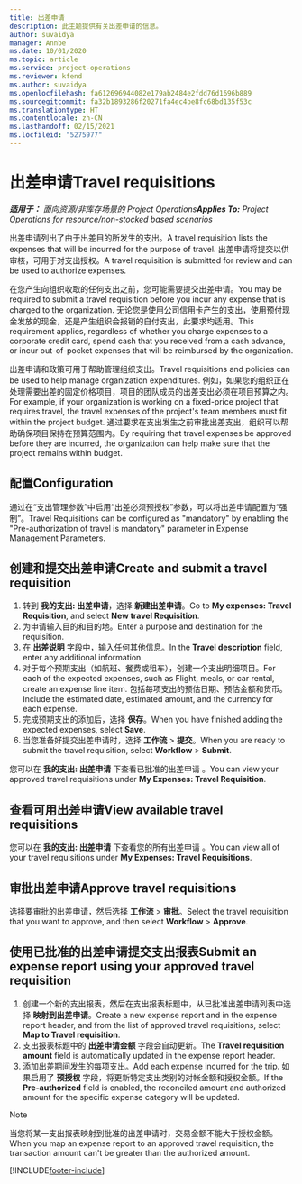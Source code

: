```yaml
---
title: 出差申请
description: 此主题提供有关出差申请的信息。
author: suvaidya
manager: Annbe
ms.date: 10/01/2020
ms.topic: article
ms.service: project-operations
ms.reviewer: kfend
ms.author: suvaidya
ms.openlocfilehash: fa612696944082e179ab2484e2fdd76d1696b889
ms.sourcegitcommit: fa32b1893286f20271fa4ec4be8fc68bd135f53c
ms.translationtype: HT
ms.contentlocale: zh-CN
ms.lasthandoff: 02/15/2021
ms.locfileid: "5275977"
---
```

# <a name="travel-requisitions"></a><span data-ttu-id="db0a1-103">出差申请</span><span class="sxs-lookup"><span data-stu-id="db0a1-103">Travel requisitions</span></span>

<span data-ttu-id="db0a1-104">_**适用于：** 面向资源/非库存场景的 Project Operations_</span><span class="sxs-lookup"><span data-stu-id="db0a1-104">_**Applies To:** Project Operations for resource/non-stocked based scenarios_</span></span>

<span data-ttu-id="db0a1-105">出差申请列出了由于出差目的所发生的支出。</span><span class="sxs-lookup"><span data-stu-id="db0a1-105">A travel requisition lists the expenses that will be incurred for the purpose of travel.</span></span> <span data-ttu-id="db0a1-106">出差申请将提交以供审核，可用于对支出授权。</span><span class="sxs-lookup"><span data-stu-id="db0a1-106">A travel requisition is submitted for review and can be used to authorize expenses.</span></span>

<span data-ttu-id="db0a1-107">在您产生向组织收取的任何支出之前，您可能需要提交出差申请。</span><span class="sxs-lookup"><span data-stu-id="db0a1-107">You may be required to submit a travel requisition before you incur any expense that is charged to the organization.</span></span> <span data-ttu-id="db0a1-108">无论您是使用公司信用卡产生的支出，使用预付现金发放的现金，还是产生组织会报销的自付支出，此要求均适用。</span><span class="sxs-lookup"><span data-stu-id="db0a1-108">This requirement applies, regardless of whether you charge expenses to a corporate credit card, spend cash that you received from a cash advance, or incur out-of-pocket expenses that will be reimbursed by the organization.</span></span>

<span data-ttu-id="db0a1-109">出差申请和政策可用于帮助管理组织支出。</span><span class="sxs-lookup"><span data-stu-id="db0a1-109">Travel requisitions and policies can be used to help manage organization expenditures.</span></span> <span data-ttu-id="db0a1-110">例如，如果您的组织正在处理需要出差的固定价格项目，项目的团队成员的出差支出必须在项目预算之内。</span><span class="sxs-lookup"><span data-stu-id="db0a1-110">For example, if your organization is working on a fixed-price project that requires travel, the travel expenses of the project's team members must fit within the project budget.</span></span> <span data-ttu-id="db0a1-111">通过要求在支出发生之前审批出差支出，组织可以帮助确保项目保持在预算范围内。</span><span class="sxs-lookup"><span data-stu-id="db0a1-111">By requiring that travel expenses be approved before they are incurred, the organization can help make sure that the project remains within budget.</span></span>

## <a name="configuration"></a><span data-ttu-id="db0a1-112">配置</span><span class="sxs-lookup"><span data-stu-id="db0a1-112">Configuration</span></span> 

<span data-ttu-id="db0a1-113">通过在“支出管理参数”中启用“出差必须预授权”参数，可以将出差申请配置为“强制”。</span><span class="sxs-lookup"><span data-stu-id="db0a1-113">Travel Requisitions can be configured as "mandatory" by enabling the "Pre-authorization of travel is mandatory" parameter in Expense Management Parameters.</span></span> 

## <a name="create-and-submit-a-travel-requisition"></a><span data-ttu-id="db0a1-114">创建和提交出差申请</span><span class="sxs-lookup"><span data-stu-id="db0a1-114">Create and submit a travel requisition</span></span>

1. <span data-ttu-id="db0a1-115">转到 **我的支出: 出差申请**，选择 **新建出差申请**。</span><span class="sxs-lookup"><span data-stu-id="db0a1-115">Go to **My expenses: Travel Requisition**, and select **New travel Requisition**.</span></span>
2. <span data-ttu-id="db0a1-116">为申请输入目的和目的地。</span><span class="sxs-lookup"><span data-stu-id="db0a1-116">Enter a purpose and destination for the requisition.</span></span>
3. <span data-ttu-id="db0a1-117">在 **出差说明** 字段中，输入任何其他信息。</span><span class="sxs-lookup"><span data-stu-id="db0a1-117">In the  **Travel description** field, enter any additional information.</span></span> 
4. <span data-ttu-id="db0a1-118">对于每个预期支出（如航班、餐费或租车），创建一个支出明细项目。</span><span class="sxs-lookup"><span data-stu-id="db0a1-118">For each of the expected expenses, such as Flight, meals, or car rental, create an expense line item.</span></span> <span data-ttu-id="db0a1-119">包括每项支出的预估日期、预估金额和货币。</span><span class="sxs-lookup"><span data-stu-id="db0a1-119">Include the estimated date, estimated amount, and the currency for each expense.</span></span> 
5. <span data-ttu-id="db0a1-120">完成预期支出的添加后，选择 **保存**。</span><span class="sxs-lookup"><span data-stu-id="db0a1-120">When you have finished adding the expected expenses, select **Save**.</span></span>
6. <span data-ttu-id="db0a1-121">当您准备好提交出差申请时，选择 **工作流** > **提交**。</span><span class="sxs-lookup"><span data-stu-id="db0a1-121">When you are ready to submit the travel requisition, select **Workflow** > **Submit**.</span></span>

<span data-ttu-id="db0a1-122">您可以在 **我的支出: 出差申请** 下查看已批准的出差申请 。</span><span class="sxs-lookup"><span data-stu-id="db0a1-122">You can view your approved travel requisitions under **My Expenses: Travel Requisition**.</span></span> 

## <a name="view-available-travel-requisitions"></a><span data-ttu-id="db0a1-123">查看可用出差申请</span><span class="sxs-lookup"><span data-stu-id="db0a1-123">View available travel requisitions</span></span>

<span data-ttu-id="db0a1-124">您可以在 **我的支出: 出差申请** 下查看您的所有出差申请 。</span><span class="sxs-lookup"><span data-stu-id="db0a1-124">You can view all of your travel requisitions under **My Expenses: Travel Requisitions**.</span></span>

## <a name="approve-travel-requisitions"></a><span data-ttu-id="db0a1-125">审批出差申请</span><span class="sxs-lookup"><span data-stu-id="db0a1-125">Approve travel requisitions</span></span>

<span data-ttu-id="db0a1-126">选择要审批的出差申请，然后选择 **工作流** > **审批**。</span><span class="sxs-lookup"><span data-stu-id="db0a1-126">Select the travel requisition that you want to approve, and then select **Workflow** > **Approve**.</span></span>  

## <a name="submit-an-expense-report-using-your-approved-travel-requisition"></a><span data-ttu-id="db0a1-127">使用已批准的出差申请提交支出报表</span><span class="sxs-lookup"><span data-stu-id="db0a1-127">Submit an expense report using your approved travel requisition</span></span>

1. <span data-ttu-id="db0a1-128">创建一个新的支出报表，然后在支出报表标题中，从已批准出差申请列表中选择 **映射到出差申请**。</span><span class="sxs-lookup"><span data-stu-id="db0a1-128">Create a new expense report and in the expense report header, and from the list of approved travel requisitions, select **Map to Travel requisition**.</span></span>
2. <span data-ttu-id="db0a1-129">支出报表标题中的 **出差申请金额** 字段会自动更新。</span><span class="sxs-lookup"><span data-stu-id="db0a1-129">The **Travel requisition amount** field is automatically updated in the expense report header.</span></span>
3. <span data-ttu-id="db0a1-130">添加出差期间发生的每项支出。</span><span class="sxs-lookup"><span data-stu-id="db0a1-130">Add each expense incurred for the trip.</span></span> <span data-ttu-id="db0a1-131">如果启用了 **预授权** 字段，将更新特定支出类别的对帐金额和授权金额。</span><span class="sxs-lookup"><span data-stu-id="db0a1-131">If the **Pre-authorized** field is enabled, the reconciled amount and authorized amount for the specific expense category will be updated.</span></span>

> [!NOTE]
> <span data-ttu-id="db0a1-132">当您将某一支出报表映射到批准的出差申请时，交易金额不能大于授权金额。</span><span class="sxs-lookup"><span data-stu-id="db0a1-132">When you map an expense report to an approved travel requisition, the transaction amount can't be greater than the authorized amount.</span></span> 


[!INCLUDE[footer-include](../includes/footer-banner.md)]